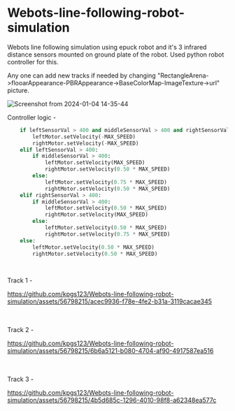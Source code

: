 # Webots-line-following-robot-simulation
Webots line following simulation using epuck robot and it's 3 infrared distance sensors mounted on ground plate of the robot.
Used python robot controller for this.

Any one can add new tracks if needed by changing "RectangleArena->flooarAppearance-PBRAppearance->BaseColorMap-ImageTexture->url" picture.

![Screenshot from 2024-01-04 14-35-44](https://github.com/kpgs123/Webots-line-following-robot-simulation/assets/56798215/5419e40c-ebee-471d-a9b6-ccba2946b3ff)

Controller logic - 

```python
    if leftSensorVal > 400 and middleSensorVal > 400 and rightSensorVal > 400:
        leftMotor.setVelocity(-MAX_SPEED)
        rightMotor.setVelocity(-MAX_SPEED)
    elif leftSensorVal > 400:
        if middleSensorVal > 400:
            leftMotor.setVelocity(MAX_SPEED)
            rightMotor.setVelocity(0.50 * MAX_SPEED)
        else:
            leftMotor.setVelocity(0.75 * MAX_SPEED)
            rightMotor.setVelocity(0.50 * MAX_SPEED)
    elif rightSensorVal > 400:
        if middleSensorVal > 400:
            leftMotor.setVelocity(0.50 * MAX_SPEED)
            rightMotor.setVelocity(MAX_SPEED)
        else:
            leftMotor.setVelocity(0.50 * MAX_SPEED)
            rightMotor.setVelocity(0.75 * MAX_SPEED)
    else:
        leftMotor.setVelocity(0.50 * MAX_SPEED)
        rightMotor.setVelocity(0.50 * MAX_SPEED)
```
<br>

Track 1 -
<br>


https://github.com/kpgs123/Webots-line-following-robot-simulation/assets/56798215/acec9936-f78e-4fe2-b31a-3119cacae345


<br><br>
Track 2 - 
<br>

https://github.com/kpgs123/Webots-line-following-robot-simulation/assets/56798215/6b6a5121-b080-4704-af90-4917587ea516



<br><br>
Track 3 - 
<br>


https://github.com/kpgs123/Webots-line-following-robot-simulation/assets/56798215/4b5d685c-1296-4010-98f8-a62348ea577c


<br><br>
